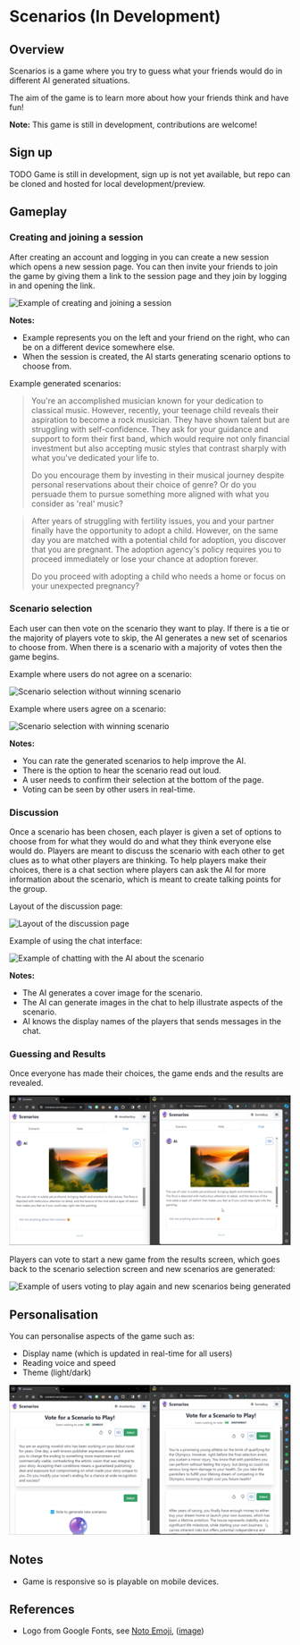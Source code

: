 # Scenarios (In Development)

## Overview

Scenarios is a game where you try to guess what your friends would do in different AI generated situations.

The aim of the game is to learn more about how your friends think and have fun!

**Note:** This game is still in development, contributions are welcome!

## Sign up

TODO Game is still in development, sign up is not yet available, but repo can be cloned and hosted for local development/preview.

## Gameplay

### Creating and joining a session

After creating an account and logging in you can create a new session which opens a new session page. You can then invite your friends to join the game by giving them a link to the session page and they join by logging in and opening the link.

![Example of creating and joining a session](readme-media/scenarios-create-session.gif)

**Notes:**

- Example represents you on the left and your friend on the right, who can be on a different device somewhere else.
- When the session is created, the AI starts generating scenario options to choose from.

Example generated scenarios:

> You're an accomplished musician known for your dedication to classical music. However, recently, your teenage child reveals their aspiration to become a rock musician. They have shown talent but are struggling with self-confidence. They ask for your guidance and support to form their first band, which would require not only financial investment but also accepting music styles that contrast sharply with what you've dedicated your life to.
>
> Do you encourage them by investing in their musical journey despite personal reservations about their choice of genre? Or do you persuade them to pursue something more aligned with what you consider as 'real' music?

> After years of struggling with fertility issues, you and your partner finally have the opportunity to adopt a child. However, on the same day you are matched with a potential child for adoption, you discover that you are pregnant. The adoption agency's policy requires you to proceed immediately or lose your chance at adoption forever.
>
> Do you proceed with adopting a child who needs a home or focus on your unexpected pregnancy?

### Scenario selection

Each user can then vote on the scenario they want to play. If there is a tie or the majority of players vote to skip, the AI generates a new set of scenarios to choose from. When there is a scenario with a majority of votes then the game begins.

Example where users do not agree on a scenario:

![Scenario selection without winning scenario](readme-media/scenarios-selection-without-majority.gif)

Example where users agree on a scenario:

![Scenario selection with winning scenario](readme-media/scenarios-selection-with-majority.gif)

**Notes:**

- You can rate the generated scenarios to help improve the AI.
- There is the option to hear the scenario read out loud.
- A user needs to confirm their selection at the bottom of the page.
- Voting can be seen by other users in real-time.

### Discussion

Once a scenario has been chosen, each player is given a set of options to choose from for what they would do and what they think everyone else would do. Players are meant to discuss the scenario with each other to get clues as to what other players are thinking. To help players make their choices, there is a chat section where players can ask the AI for more information about the scenario, which is meant to create talking points for the group.

Layout of the discussion page:

![Layout of the discussion page](readme-media/scenarios-discussion-layout.gif)

Example of using the chat interface:

![Example of chatting with the AI about the scenario](readme-media/scenarios-chat.gif)

**Notes:**

- The AI generates a cover image for the scenario.
- The AI can generate images in the chat to help illustrate aspects of the scenario.
- AI knows the display names of the players that sends messages in the chat.

### Guessing and Results

Once everyone has made their choices, the game ends and the results are revealed.

![Example of all users making their guessing which ends the game and shows the results](readme-media/scenarios-guessing.gif)

Players can vote to start a new game from the results screen, which goes back to the scenario selection screen and new scenarios are generated:

![Example of users voting to play again and new scenarios being generated](readme-media/scenarios-re-start.gif)

## Personalisation

You can personalise aspects of the game such as:

- Display name (which is updated in real-time for all users)
- Reading voice and speed
- Theme (light/dark)

![Example of personalising the game interface](readme-media/scenarios-user-updates.gif)

## Notes

- Game is responsive so is playable on mobile devices.

## References

- Logo from Google Fonts, see [Noto Emoji](https://github.com/googlefonts/noto-emoji), ([image](https://github.com/googlefonts/noto-emoji/blob/934a5706f1f3dd2605c4d9b5d9162fd7f89d8702/svg/emoji_u1f52e.svg?plain=1))
